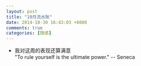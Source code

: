 ```yaml
---
layout: post
title: "10月流水账"
date: 2014-10-30 16:43:03 +0800
comments: true
categories: [随感]
---
```


- 我对这周的表现还算满意  
"To rule yourself is the ultimate power." -- Seneca

